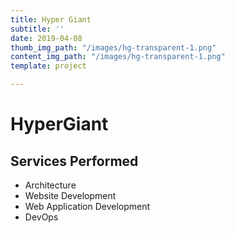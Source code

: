 ```yaml
---
title: Hyper Giant
subtitle: ''
date: 2019-04-08
thumb_img_path: "/images/hg-transparent-1.png"
content_img_path: "/images/hg-transparent-1.png"
template: project

---
```

# HyperGiant

## Services Performed

* Architecture
* Website Development
* Web Application Development
* DevOps